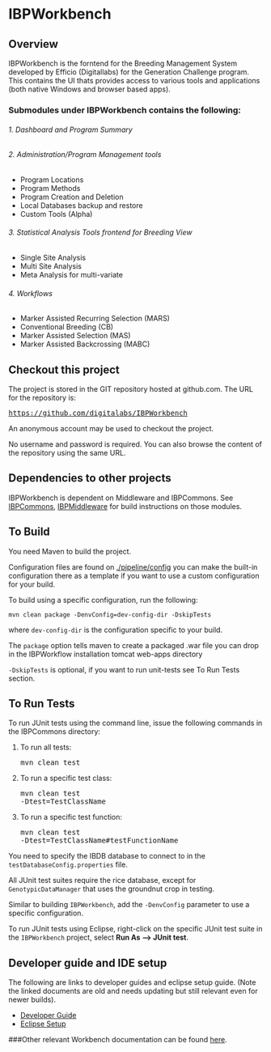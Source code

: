 IBPWorkbench
============

Overview
----------
IBPWorkbench is the forntend for the Breeding Management System developed by Efficio (Digitallabs) for the Generation Challenge program.
This contains the UI thats provides access to various tools and applications (both native Windows and browser based apps).

### Submodules under IBPWorkbench contains the following:

###### 1. Dashboard and Program Summary
###### 2. Administration/Program Management tools
- Program Locations
- Program Methods
- Program Creation and Deletion
- Local Databases backup and restore
- Custom Tools (Alpha)
###### 3. Statistical Analysis Tools frontend for Breeding View
- Single Site Analysis
- Multi Site Analysis
- Meta Analysis for multi-variate
###### 4. Workflows
- Marker Assisted Recurring Selection (MARS)
- Conventional Breeding (CB)
- Marker Assisted Selection (MAS)
- Marker Assisted Backcrossing (MABC)

Checkout this project
-----------------------
The project is stored in the GIT repository hosted at github.com.  The URL for the repository is: 
[<pre>https://github.com/digitalabs/IBPWorkbench</pre>][workbench_git_link]
An anonymous account may be used to checkout the project.  

No username and password is required.  You can also browse the content of the repository using the same URL.  

Dependencies to other projects
-------------------------------

IBPWorkbench is dependent on Middleware and IBPCommons. See [IBPCommons][ibpcommons_git_link], [IBPMiddleware][ibpmiddleware_git_link] for build instructions on those modules.

To Build
----------
You need Maven to build the project.

Configuration files are found on [./pipeline/config][configuration_link] you can make the built-in configuration there as a template if you want to use a custom configuration for your build.

To build using a specific configuration, run the following:

	mvn clean package -DenvConfig=dev-config-dir -DskipTests  
 
where `dev-config-dir` is the configuration specific to your build.

The `package` option tells maven to create a packaged .war file you can drop in the IBPWorkflow installation tomcat web-apps directory 

`-DskipTests` is optional, if you want to run unit-tests see To Run Tests section.

To Run Tests
--------------
To run JUnit tests using the command line, issue the following commands in the IBPCommons directory:

1. To run all tests: <pre>mvn clean test</pre>
2. To run a specific test class: <pre>mvn clean test -Dtest=TestClassName</pre>
3. To run a specific test function: <pre>mvn clean test -Dtest=TestClassName#testFunctionName</pre>

You need to specify the IBDB database to connect to in the `testDatabaseConfig.properties` file. 

All JUnit test suites require the rice database, except for `GenotypicDataManager` that uses the groundnut crop in testing.

Similar to building `IBPWorkbench`, add the `-DenvConfig` parameter to use a specific configuration.

To run JUnit tests using Eclipse, right-click on the specific JUnit test suite in the `IBPWorkbench` project, select __Run As --> JUnit test__.

Developer guide and IDE setup
-------------------
The following are links to developer guides and eclipse setup guide. (Note the linked documents are old and needs updating but still relevant even for newer builds).

- [Developer Guide][dev_guide_link]
- [Eclipse Setup][dev_eclipse_link]

###Other relevant Workbench documentation can be found [here][workbench_conf_link].

[ibpcommons_git_link]: https://github.com/digitalabs/IBPCommons
[ibpmiddleware_git_link]: https://github.com/digitalabs/IBPMiddleware
[workbench_git_link]: https://github.com/digitalabs/IBPWorkbench
[configuration_link]: https://github.com/digitalabs/IBPWorkbench/tree/master/pipeline/config
[dev_guide_link]: http://confluence.efficio.us.com/x/FYAt
[dev_eclipse_link]: http://confluence.efficio.us.com/x/1IA2
[workbench_conf_link]: http://confluence.efficio.us.com/x/LIAt
